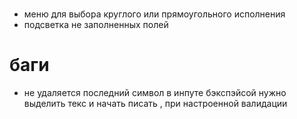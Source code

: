 

# 

- меню для выбора круглого или прямоугольного исполнения 
- подсветка не заполненных полей 


# баги 

- не удаляется последний символ в инпуте бэкспэйсой нужно выделить текс и начать писать , при настроенной валидации 
